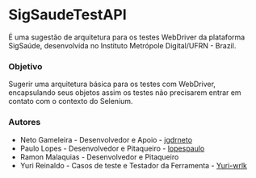 # SigSaudeTestAPI
É uma sugestão de arquitetura para os testes WebDriver da plataforma SigSaúde, desenvolvida no Instituto Metrópole Digital/UFRN - Brazil.

### Objetivo 
Sugerir uma arquitetura básica para os testes com WebDriver, encapsulando seus objetos assim 
os testes não precisarem entrar em contato com o contexto do Selenium.



### Autores
* Neto Gameleira - Desenvolvedor e Apoio  - [jgdrneto](https://github.com/jgdrneto)
* Paulo Lopes - Desenvolvedor e Pitaqueiro - [lopespaulo](https://github.com/lopespaulo)
* Ramon Malaquias - Desenvolvedor e Pitaqueiro 
* Yuri Reinaldo - Casos de teste e Testador da Ferramenta - [Yuri-wrlk](https://github.com/Yuri-wrlk)
